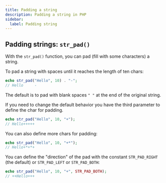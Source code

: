 ```yaml
---
title: Padding a string
description: Padding a string in PHP
sidebar:
  label: Padding string
---
```


## Padding strings: `str_pad()`

With the `str_pad()` function, you can pad (fill with some characters) a string.

To pad a string with spaces until it reaches the length of ten chars:

```php
echo str_pad("Hello", 10) . "-";
// Hello     -
```

The default is to pad with blank spaces `" "` at the end of the original string.

If you need to change the default behavior you have the third parameter to define the char for padding.

```php
echo str_pad("Hello", 10, "+");
// Hello+++++
```

You can also define more chars for padding:

```php
echo str_pad("Hello", 10, "+*");
// Hello+*+*+
```

You can define the "direction" of the pad with the constant `STR_PAD_RIGHT` (the default) or `STR_PAD_LEFT` or `STR_PAD_BOTH`:

```php
echo str_pad("Hello", 10, "+", STR_PAD_BOTH);
// ++Hello+++
```
